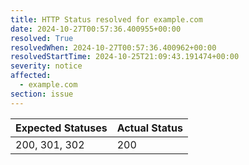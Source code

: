 ```yaml
---
title: HTTP Status resolved for example.com
date: 2024-10-27T00:57:36.400955+00:00
resolved: True
resolvedWhen: 2024-10-27T00:57:36.400962+00:00
resolvedStartTime: 2024-10-25T21:09:43.191474+00:00
severity: notice
affected:
  - example.com
section: issue
---
```


| Expected Statuses | Actual Status  |
|-------------------|----------------|
| 200, 301, 302 | 200 |
